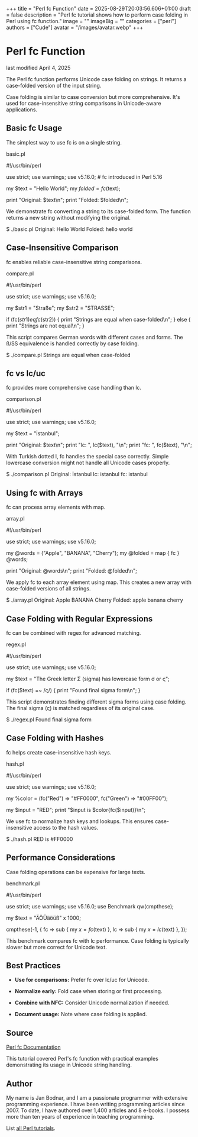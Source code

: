+++
title = "Perl fc Function"
date = 2025-08-29T20:03:56.606+01:00
draft = false
description = "Perl fc tutorial shows how to perform case folding in Perl using fc function."
image = ""
imageBig = ""
categories = ["perl"]
authors = ["Cude"]
avatar = "/images/avatar.webp"
+++

# Perl fc Function

last modified April 4, 2025

The Perl fc function performs Unicode case folding on strings.
It returns a case-folded version of the input string.

Case folding is similar to case conversion but more comprehensive. It's
used for case-insensitive string comparisons in Unicode-aware applications.

## Basic fc Usage

The simplest way to use fc is on a single string.

basic.pl
  

#!/usr/bin/perl

use strict;
use warnings;
use v5.16.0;  # fc introduced in Perl 5.16

my $text = "Hello World";
my $folded = fc($text);

print "Original: $text\n";
print "Folded: $folded\n";

We demonstrate fc converting a string to its case-folded form.
The function returns a new string without modifying the original.

$ ./basic.pl
Original: Hello World
Folded: hello world

## Case-Insensitive Comparison

fc enables reliable case-insensitive string comparisons.

compare.pl
  

#!/usr/bin/perl

use strict;
use warnings;
use v5.16.0;

my $str1 = "Straße";
my $str2 = "STRASSE";

if (fc($str1) eq fc($str2)) {
    print "Strings are equal when case-folded\n";
} else {
    print "Strings are not equal\n";
}

This script compares German words with different cases and forms.
The ß/SS equivalence is handled correctly by case folding.

$ ./compare.pl
Strings are equal when case-folded

## fc vs lc/uc

fc provides more comprehensive case handling than lc.

comparison.pl
  

#!/usr/bin/perl

use strict;
use warnings;
use v5.16.0;

my $text = "İstanbul";

print "Original: $text\n";
print "lc: ", lc($text), "\n";
print "fc: ", fc($text), "\n";

With Turkish dotted I, fc handles the special case correctly.
Simple lowercase conversion might not handle all Unicode cases properly.

$ ./comparison.pl
Original: İstanbul
lc: i̇stanbul
fc: i̇stanbul

## Using fc with Arrays

fc can process array elements with map.

array.pl
  

#!/usr/bin/perl

use strict;
use warnings;
use v5.16.0;

my @words = ("Apple", "BANANA", "Cherry");
my @folded = map { fc } @words;

print "Original: @words\n";
print "Folded: @folded\n";

We apply fc to each array element using map.
This creates a new array with case-folded versions of all strings.

$ ./array.pl
Original: Apple BANANA Cherry
Folded: apple banana cherry

## Case Folding with Regular Expressions

fc can be combined with regex for advanced matching.

regex.pl
  

#!/usr/bin/perl

use strict;
use warnings;
use v5.16.0;

my $text = "The Greek letter Σ (sigma) has lowercase form σ or ς";

if (fc($text) =~ /ς/) {
    print "Found final sigma form\n";
}

This script demonstrates finding different sigma forms using case folding.
The final sigma (ς) is matched regardless of its original case.

$ ./regex.pl
Found final sigma form

## Case Folding with Hashes

fc helps create case-insensitive hash keys.

hash.pl
  

#!/usr/bin/perl

use strict;
use warnings;
use v5.16.0;

my %color = (fc("Red") =&gt; "#FF0000", fc("Green") =&gt; "#00FF00");

my $input = "RED";
print "$input is $color{fc($input)}\n";

We use fc to normalize hash keys and lookups. This ensures
case-insensitive access to the hash values.

$ ./hash.pl
RED is #FF0000

## Performance Considerations

Case folding operations can be expensive for large texts.

benchmark.pl
  

#!/usr/bin/perl

use strict;
use warnings;
use v5.16.0;
use Benchmark qw(cmpthese);

my $text = "ÄÖÜäöüß" x 1000;

cmpthese(-1, {
    fc =&gt; sub { my $x = fc($text) },
    lc =&gt; sub { my $x = lc($text) },
});

This benchmark compares fc with lc performance.
Case folding is typically slower but more correct for Unicode text.

## Best Practices

- **Use for comparisons:** Prefer fc over lc/uc for Unicode.

- **Normalize early:** Fold case when storing or first processing.

- **Combine with NFC:** Consider Unicode normalization if needed.

- **Document usage:** Note where case folding is applied.

## Source

[Perl fc Documentation](https://perldoc.perl.org/functions/fc)

This tutorial covered Perl's fc function with practical
examples demonstrating its usage in Unicode string handling.

## Author

My name is Jan Bodnar, and I am a passionate programmer with extensive
programming experience. I have been writing programming articles since 2007.
To date, I have authored over 1,400 articles and 8 e-books. I possess more
than ten years of experience in teaching programming.

List [all Perl tutorials](/all/#perl).